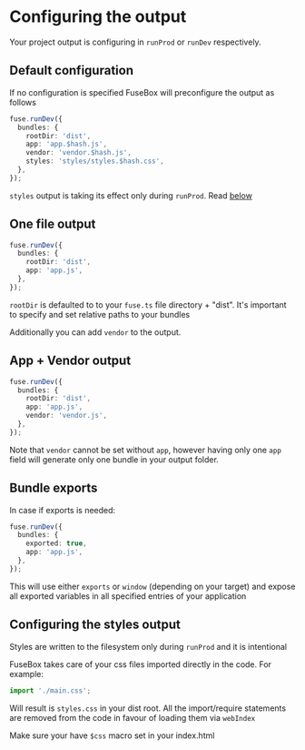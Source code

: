 # Configuring the output

Your project output is configuring in `runProd` or `runDev` respectively.

## Default configuration

If no configuration is specified FuseBox will preconfigure the output as follows

```ts
fuse.runDev({
  bundles: {
    rootDir: 'dist',
    app: 'app.$hash.js',
    vendor: 'vendor.$hash.js',
    styles: 'styles/styles.$hash.css',
  },
});
```

`styles` output is taking its effect only during `runProd`. Read [below](#configuring-the-styles-output)

## One file output

```ts
fuse.runDev({
  bundles: {
    rootDir: 'dist',
    app: 'app.js',
  },
});
```

`rootDir` is defaulted to to your `fuse.ts` file directory + "dist". It's important to specify and set relative paths to
your bundles

Additionally you can add `vendor` to the output.

## App + Vendor output

```ts
fuse.runDev({
  bundles: {
    rootDir: 'dist',
    app: 'app.js',
    vendor: 'vendor.js',
  },
});
```

Note that `vendor` cannot be set without `app`, however having only one `app` field will generate only one bundle in
your output folder.

## Bundle exports

In case if exports is needed:

```ts
fuse.runDev({
  bundles: {
    exported: true,
    app: 'app.js',
  },
});
```

This will use either `exports` or `window` (depending on your target) and expose all exported variables in all specified
entries of your application

## Configuring the styles output

Styles are written to the filesystem only during `runProd` and it is intentional

FuseBox takes care of your css files imported directly in the code. For example:

```ts
import './main.css';
```

Will result is `styles.css` in your dist root. All the import/require statements are removed from the code in favour of
loading them via `webIndex`

Make sure your have `$css` macro set in your index.html
